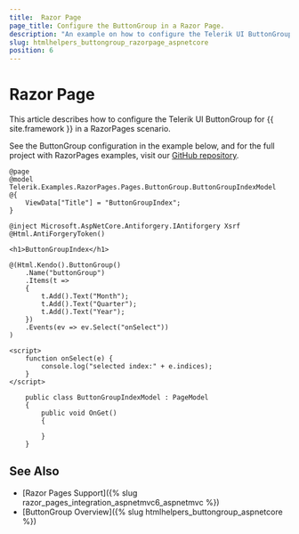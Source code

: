 ```yaml
---
title:  Razor Page
page_title: Configure the ButtonGroup in a Razor Page.
description: "An example on how to configure the Telerik UI ButtonGroup component for {{ site.framework }} in a Razor Page."
slug: htmlhelpers_buttongroup_razorpage_aspnetcore
position: 6
---
```


# Razor Page

This article describes how to configure the Telerik UI ButtonGroup for {{ site.framework }} in a RazorPages scenario.

See the ButtonGroup configuration in the example below, and for the full project with RazorPages examples, visit our [GitHub repository](https://github.com/telerik/ui-for-aspnet-core-examples/tree/master/Telerik.Examples.RazorPages).

```tab-HtmlHelper(csthml)
@page
@model Telerik.Examples.RazorPages.Pages.ButtonGroup.ButtonGroupIndexModel
@{
	ViewData["Title"] = "ButtonGroupIndex";
}

@inject Microsoft.AspNetCore.Antiforgery.IAntiforgery Xsrf
@Html.AntiForgeryToken()

<h1>ButtonGroupIndex</h1>

@(Html.Kendo().ButtonGroup()
    .Name("buttonGroup")
    .Items(t =>
    {
        t.Add().Text("Month");
        t.Add().Text("Quarter");
        t.Add().Text("Year");
    })
    .Events(ev => ev.Select("onSelect"))
)

<script>
	function onSelect(e) {
		console.log("selected index:" + e.indices);
	}
</script>
```
```tab-PageModel(cshtml.cs)
    public class ButtonGroupIndexModel : PageModel
    {
        public void OnGet()
        {

        }
    }
```

## See Also

* [Razor Pages Support]({% slug razor_pages_integration_aspnetmvc6_aspnetmvc %})
* [ButtonGroup Overview]({% slug htmlhelpers_buttongroup_aspnetcore %})
